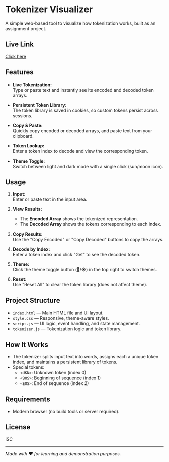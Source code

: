 # Tokenizer Visualizer

A simple web-based tool to visualize how tokenization works, built as an assignment project.
## Live Link
[Click here](https://chaicode-tokenizer.netlify.app/)
## Features

- **Live Tokenization:**  
  Type or paste text and instantly see its encoded and decoded token arrays.

- **Persistent Token Library:**  
  The token library is saved in cookies, so custom tokens persist across sessions.

- **Copy & Paste:**  
  Quickly copy encoded or decoded arrays, and paste text from your clipboard.

- **Token Lookup:**  
  Enter a token index to decode and view the corresponding token.

- **Theme Toggle:**  
  Switch between light and dark mode with a single click (sun/moon icon).

## Usage

1. **Input:**  
   Enter or paste text in the input area.

2. **View Results:**  
   - The **Encoded Array** shows the tokenized representation.
   - The **Decoded Array** shows the tokens corresponding to each index.

3. **Copy Results:**  
   Use the "Copy Encoded" or "Copy Decoded" buttons to copy the arrays.

4. **Decode by Index:**  
   Enter a token index and click "Get" to see the decoded token.

5. **Theme:**  
   Click the theme toggle button (🌙/☀️) in the top right to switch themes.

6. **Reset:**  
   Use "Reset All" to clear the token library (does not affect theme).

## Project Structure

- `index.html` — Main HTML file and UI layout.
- `style.css` — Responsive, theme-aware styles.
- `script.js` — UI logic, event handling, and state management.
- `tokenizer.js` — Tokenization logic and token library.

## How It Works

- The tokenizer splits input text into words, assigns each a unique token index, and maintains a persistent library of tokens.
- Special tokens:
  - `<UKN>`: Unknown token (index 0)
  - `<BOS>`: Beginning of sequence (index 1)
  - `<EOS>`: End of sequence (index 2)

## Requirements

- Modern browser (no build tools or server required).

## License

ISC

---

_Made with ❤️ for learning and demonstration purposes._